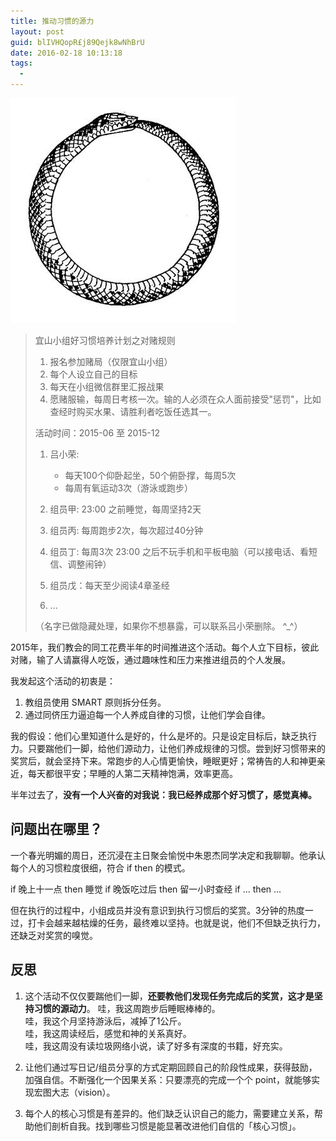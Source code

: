```yaml
---
title: 推动习惯的源力
layout: post
guid: blIVHQopR£j89Qejk8wNhBrU
date: 2016-02-18 10:13:18
tags:
  - 
---
```


![Source](/media/files/2016-02-19-UniverseSnake.jpg)

> 宜山小组好习惯培养计划之对赌规则
> 
> 1. 报名参加赌局（仅限宜山小组）
> 2. 每个人设立自己的目标
> 3. 每天在小组微信群里汇报战果
> 4. 愿赌服输，每周日考核一次。输的人必须在众人面前接受"惩罚"，比如查经时购买水果、请胜利者吃饭任选其一。
> 
> 活动时间：2015-06 至 2015-12
> 
> 1. 吕小荣:
>      * 每天100个仰卧起坐，50个俯卧撑，每周5次
>      * 每周有氧运动3次（游泳或跑步）
> 
> 2. 组员甲: 23:00 之前睡觉，每周坚持2天
> 4. 组员丙: 每周跑步2次，每次超过40分钟
> 5. 组员丁: 每周3次 23:00 之后不玩手机和平板电脑（可以接电话、看短信、调整闹钟）
> 6. 组员戊：每天至少阅读4章圣经
> 7. ...
> 
> （名字已做隐藏处理，如果你不想暴露，可以联系吕小荣删除。 ^_^）

2015年，我们教会的同工花费半年的时间推进这个活动。每个人立下目标，彼此对赌，输了人请赢得人吃饭，通过趣味性和压力来推进组员的个人发展。

我发起这个活动的初衷是：
1. 教组员使用 SMART 原则拆分任务。
2. 通过同侪压力逼迫每一个人养成自律的习惯，让他们学会自律。

我的假设：他们心里知道什么是好的，什么是坏的。只是设定目标后，缺乏执行力。只要踹他们一脚，给他们源动力，让他们养成规律的习惯。尝到好习惯带来的奖赏后，就会坚持下来。常跑步的人心情更愉快，睡眠更好；常祷告的人和神更亲近，每天都很平安；早睡的人第二天精神饱满，效率更高。

半年过去了，**没有一个人兴奋的对我说：我已经养成那个好习惯了，感觉真棒。**


## 问题出在哪里？

一个春光明媚的周日，还沉浸在主日聚会愉悦中朱恩杰同学决定和我聊聊。他承认每个人的习惯粒度很细，符合 if then 的模式。

if 晚上十一点  then 睡觉
if 晚饭吃过后  then 留一小时查经
if ...      then ...

但在执行的过程中，小组成员并没有意识到执行习惯后的奖赏。3分钟的热度一过，打卡会越来越枯燥的任务，最终难以坚持。也就是说，他们不但缺乏执行力，还缺乏对奖赏的嗅觉。

## 反思

1. 这个活动不仅仅要踹他们一脚，**还要教他们发现任务完成后的奖赏，这才是坚持习惯的源动力**。
    哇，我这周跑步后睡眠棒棒的。  
    哇，我这个月坚持游泳后，减掉了1公斤。  
    哇，我这周读经后，感觉和神的关系真好。  
    哇，我这周没有读垃圾网络小说，读了好多有深度的书籍，好充实。  

2. 让他们通过写日记/组员分享的方式定期回顾自己的阶段性成果，获得鼓励，加强自信。不断强化一个因果关系：只要漂亮的完成一个个 point，就能够实现宏图大志（vision）。

3. 每个人的核心习惯是有差异的。他们缺乏认识自己的能力，需要建立关系，帮助他们剖析自我。找到哪些习惯是能显著改进他们自信的「核心习惯」。

